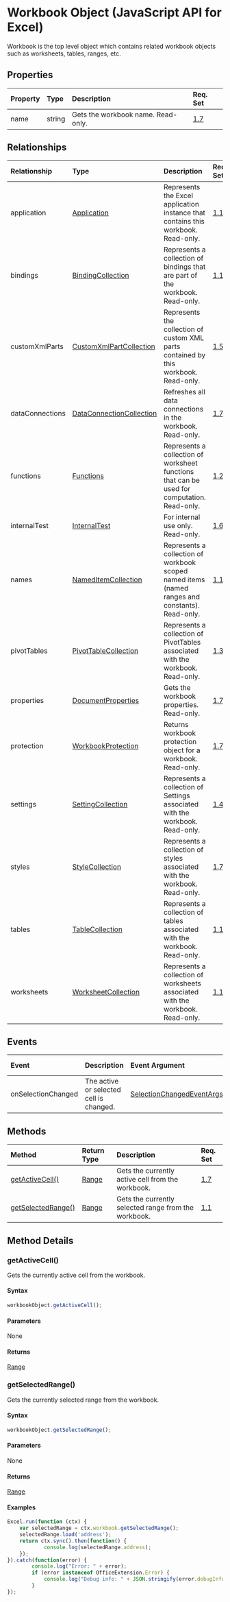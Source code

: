 # Workbook Object (JavaScript API for Excel)

Workbook is the top level object which contains related workbook objects such as worksheets, tables, ranges, etc.

## Properties

| Property	   | Type	|Description| Req. Set|
|:---------------|:--------|:----------|:----|
|name|string|Gets the workbook name. Read-only.|[1.7](../requirement-sets/excel-api-requirement-sets.md)|

## Relationships
| Relationship | Type	|Description| Req. Set|
|:---------------|:--------|:----------|:----|
|application|[Application](application.md)|Represents the Excel application instance that contains this workbook. Read-only.|[1.1](../requirement-sets/excel-api-requirement-sets.md)|
|bindings|[BindingCollection](bindingcollection.md)|Represents a collection of bindings that are part of the workbook. Read-only.|[1.1](../requirement-sets/excel-api-requirement-sets.md)|
|customXmlParts|[CustomXmlPartCollection](customxmlpartcollection.md)|Represents the collection of custom XML parts contained by this workbook. Read-only.|[1.5](../requirement-sets/excel-api-requirement-sets.md)|
|dataConnections|[DataConnectionCollection](dataconnectioncollection.md)|Refreshes all data connections in the workbook. Read-only.|[1.7](../requirement-sets/excel-api-requirement-sets.md)|
|functions|[Functions](functions.md)|Represents a collection of worksheet functions that can be used for computation. Read-only.|[1.2](../requirement-sets/excel-api-requirement-sets.md)|
|internalTest|[InternalTest](internaltest.md)|For internal use only. Read-only.|[1.6](../requirement-sets/excel-api-requirement-sets.md)|
|names|[NamedItemCollection](nameditemcollection.md)|Represents a collection of workbook scoped named items (named ranges and constants). Read-only.|[1.1](../requirement-sets/excel-api-requirement-sets.md)|
|pivotTables|[PivotTableCollection](pivottablecollection.md)|Represents a collection of PivotTables associated with the workbook. Read-only.|[1.3](../requirement-sets/excel-api-requirement-sets.md)|
|properties|[DocumentProperties](documentproperties.md)|Gets the workbook properties. Read-only.|[1.7](../requirement-sets/excel-api-requirement-sets.md)|
|protection|[WorkbookProtection](workbookprotection.md)|Returns workbook protection object for a workbook. Read-only.|[1.7](../requirement-sets/excel-api-requirement-sets.md)|
|settings|[SettingCollection](settingcollection.md)|Represents a collection of Settings associated with the workbook. Read-only.|[1.4](../requirement-sets/excel-api-requirement-sets.md)|
|styles|[StyleCollection](stylecollection.md)|Represents a collection of styles associated with the workbook. Read-only.|[1.7](../requirement-sets/excel-api-requirement-sets.md)|
|tables|[TableCollection](tablecollection.md)|Represents a collection of tables associated with the workbook. Read-only.|[1.1](../requirement-sets/excel-api-requirement-sets.md)|
|worksheets|[WorksheetCollection](worksheetcollection.md)|Represents a collection of worksheets associated with the workbook. Read-only.|[1.1](../requirement-sets/excel-api-requirement-sets.md)|

## Events

| Event		   | Description	|Event Argument| Req. Set |
|:---------------|:--------|:----------|:----|
|onSelectionChanged| The active or selected cell is changed. |[SelectionChangedEventArgs](selectionchangedeventargs.md)|[1.2](../requirement-sets/excel-api-requirement-sets.md)|

## Methods

| Method		   | Return Type	|Description| Req. Set|
|:---------------|:--------|:----------|:----|
|[getActiveCell()](#getactivecell)|[Range](range.md)|Gets the currently active cell from the workbook.|[1.7](../requirement-sets/excel-api-requirement-sets.md)|
|[getSelectedRange()](#getselectedrange)|[Range](range.md)|Gets the currently selected range from the workbook.|[1.1](../requirement-sets/excel-api-requirement-sets.md)|

## Method Details


### getActiveCell()
Gets the currently active cell from the workbook.

#### Syntax
```js
workbookObject.getActiveCell();
```

#### Parameters
None

#### Returns
[Range](range.md)


### getSelectedRange()
Gets the currently selected range from the workbook.

#### Syntax
```js
workbookObject.getSelectedRange();
```

#### Parameters
None

#### Returns
[Range](range.md)

#### Examples

```js
Excel.run(function (ctx) { 
	var selectedRange = ctx.workbook.getSelectedRange();
	selectedRange.load('address');
	return ctx.sync().then(function() {
			console.log(selectedRange.address);
	});
}).catch(function(error) {
		console.log("Error: " + error);
		if (error instanceof OfficeExtension.Error) {
			console.log("Debug info: " + JSON.stringify(error.debugInfo));
		}
});
```